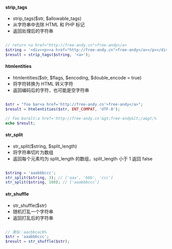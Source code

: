 
#### strip_tags

- strip_tags($str, $allowable_tags)
- 从字符串中去除 HTML 和 PHP 标记
- 返回处理后的字符串

```php

// return <a href="http://free-andy.cn">free-andy</a>
$string = '<div><p><a href="http://free-andy.cn">free-andy</a></p></div>';
$result = strip_tags($string, '<a>');

```

#### htmlentities

- htmlentities($str, $flags, $encoding, $double_encode = true)
- 将字符转换为 HTML 转义字符
- 返回编码后的字符，也可能是空字符串

```php

$str = "foo bar<a href='http://free-andy.cn'>free-andy</a>";
$result = htmlentities($str, ENT_COMPAT, 'UTF-8');

// foo bar&lt;a href='http://free-andy.cn'&gt;free-andy&lt;/a&gt;%
echo $result;

```

#### str_split

- str_split($string, $split_length)
- 将字符串切片为数组
- 返回每个元素均为 split_length 的数组，split_length 小于 1 返回 false

```php

$string = 'aaabbbccc';
str_split($string, 3); // ['aaa', 'bbb', 'ccc']
str_split($string, 100); // ['aaabbbccc']

```

#### str_shuffle

- str_shuffle($str)
- 随机打乱一个字符串
- 返回打乱后的字符串

```php

// 类似：aacbbcacb%
$str = 'aaabbbccc';
$result = str_shuffle($str);

```
